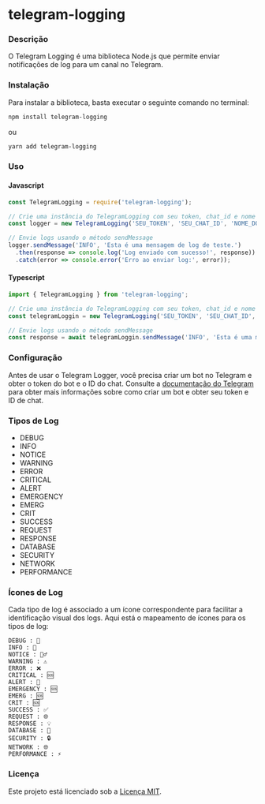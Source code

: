 telegram-logging
========================= 

### Descrição

O Telegram Logging é uma biblioteca Node.js que permite enviar notificações de log para um canal no Telegram.


### Instalação 

Para instalar a biblioteca, basta executar o seguinte comando no terminal:

```bash
npm install telegram-logging
```
ou 
```bash
yarn add telegram-logging
```

### Uso 

#### Javascript

```js
const TelegramLogging = require('telegram-logging');

// Crie uma instância do TelegramLogging com seu token, chat_id e nome do aplicativo
const logger = new TelegramLogging('SEU_TOKEN', 'SEU_CHAT_ID', 'NOME_DO_APLICATIVO');

// Envie logs usando o método sendMessage
logger.sendMessage('INFO', 'Esta é uma mensagem de log de teste.')
  .then(response => console.log('Log enviado com sucesso!', response))
  .catch(error => console.error('Erro ao enviar log:', error));
```

#### Typescript

```ts
import { TelegramLogging } from 'telegram-logging';

// Crie uma instância do TelegramLogging com seu token, chat_id e nome do aplicativo
const telegramLoggin = new TelegramLogging('SEU_TOKEN', 'SEU_CHAT_ID', 'NOME_DO_APLICATIVO');

// Envie logs usando o método sendMessage
const response = await telegramLoggin.sendMessage('INFO', 'Esta é uma mensagem de log de teste.');
```

### Configuração

Antes de usar o Telegram Logger, você precisa criar um bot no Telegram e obter o token do bot e o ID do chat. Consulte a [documentação do Telegram](https://core.telegram.org/api) para obter mais informações sobre como criar um bot e obter seu token e ID de chat.

### Tipos de Log

- DEBUG
- INFO
- NOTICE
- WARNING
- ERROR
- CRITICAL
- ALERT
- EMERGENCY
- EMERG
- CRIT
- SUCCESS
- REQUEST
- RESPONSE
- DATABASE
- SECURITY
- NETWORK
- PERFORMANCE

### Ícones de Log

Cada tipo de log é associado a um ícone correspondente para facilitar a identificação visual dos logs. Aqui está o mapeamento de ícones para os tipos de log:

    DEBUG : 🚧
    INFO : 💬
    NOTICE : 🕵️‍♂️
    WARNING : ⚠️
    ERROR : ❌
    CRITICAL : 🆘
    ALERT : 🚨
    EMERGENCY : 🆘
    EMERG : 🆘
    CRIT : 🆘
    SUCCESS : ✅
    REQUEST : 🌐
    RESPONSE : 💡
    DATABASE : 💾
    SECURITY : 🔒
    NETWORK : 🌐
    PERFORMANCE : ⚡️

### Licença

Este projeto está licenciado sob a [Licença MIT](LICENSE.md).